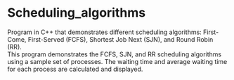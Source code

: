 # Scheduling_algorithms
Program in C++ that demonstrates different scheduling algorithms: First-Come, First-Served (FCFS), Shortest Job Next (SJN), and Round Robin (RR).<br>
This program demonstrates the FCFS, SJN, and RR scheduling algorithms using a sample set of processes. The waiting time and average waiting time for each process are calculated and displayed.
